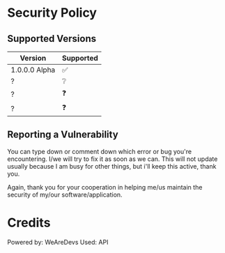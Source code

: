 # Security Policy

## Supported Versions

| Version | Supported                |
| ------- | -------------------------|
| 1.0.0.0 Alpha | ✅ |
| ?   | ❔ |
| ?   | ❓ |
| ?   | ❓ |

## Reporting a Vulnerability

You can type down or comment down which error or bug you're encountering. I/we will try to fix it as soon as we can.
This will not update usually because I am busy for other things, but i'll keep this active, thank you.

Again, thank you for your cooperation in helping me/us maintain the security of my/our software/application.

# Credits

Powered by: WeAreDevs
Used: API
